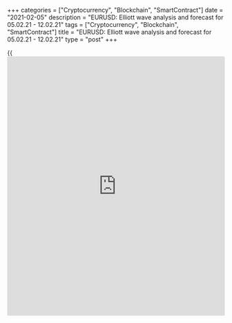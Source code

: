 +++
categories = ["Cryptocurrency", "Blockchain", "SmartContract"]
date = "2021-02-05"
description = "EURUSD: Elliott wave analysis and forecast for 05.02.21 - 12.02.21"
tags = ["Cryptocurrency", "Blockchain", "SmartContract"]
title = "EURUSD: Elliott wave analysis and forecast for 05.02.21 - 12.02.21"
type = "post"
+++

{{<iframe id="large-banner" src="https://www.bounty.group/#slide=12.0" width="100%" height="600" scrolling="no" style="border: 0px solid rgb(216, 221, 230); border-radius: 3px;">}}

2021-02-05

2021-02-05

EURUSD: Elliott wave analysis and forecast for 05.02.21 – 12.02.21Alex
Geuta

 **Main scenario:** consider short positions from corrections below the
level of 1.2188 with a target of 1.1691 – 1.1489.

 **Alternative scenario:** breakout and consolidation above the level of
1.2188 will allow the pair to continue rising to the levels of 1.2400 –
1.2500.

 **Analysis:** Presumably, the first wave of larger degree 1 of (3)
finished developing on the [daily](https://www.fintecher.org/2020/03/03/forex-trading-daily-strategy/) time frame, with wave v of 1 formed
inside. Apparently, a downside correction is developing as wave 2 of (3)
on the H4 time frame, with wave a of 2 forming inside. The third wave of
smaller degree (iii) of a appears to be developing on the H1 time frame.
If this assumption is correct, the pair will continue to fall to 1.1691
– 1.1489.  The level of 1.2188 is critical in this scenario. Its
breakout will allow the pair to continue rising to the levels of 1.2400
– 1.2500.

* * *

* * *

## Price chart of EURUSD in real time mode

The content of this article reflects the author’s opinion and does not
necessarily reflect the official position of LiteForex. The material
published on this page is provided for informational purposes only and
should not be considered as the provision of investment advice for the
purposes of Directive 2004/39/EC.

Rate this article:

{{value}}

( {{count}} {{title}} )